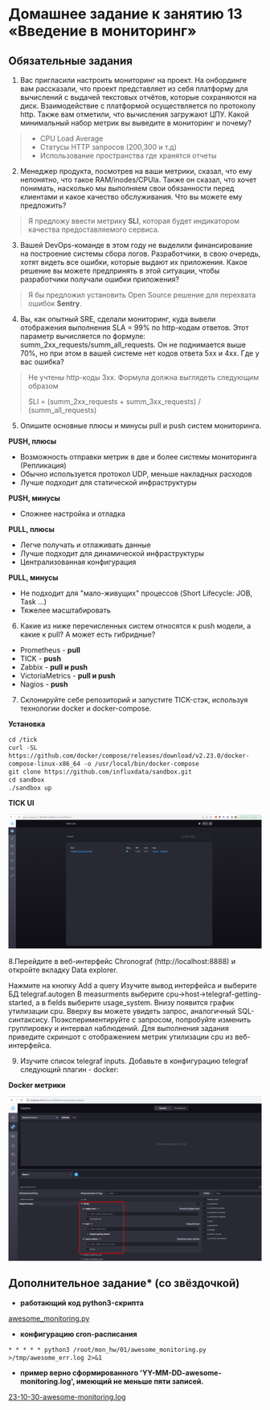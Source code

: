 # Домашнее задание к занятию 13 «Введение в мониторинг»


## Обязательные задания

1. Вас пригласили настроить мониторинг на проект. На онбординге вам рассказали, что проект представляет из себя платформу для вычислений с выдачей текстовых отчётов, которые сохраняются на диск. Взаимодействие с платформой осуществляется по протоколу http. Также вам отметили, что вычисления загружают ЦПУ. Какой минимальный набор метрик вы выведите в мониторинг и почему?

> * CPU Load Average
> * Статусы HTTP запросов (200,300 и т.д)
> * Использование пространства где хранятся отчеты

2. Менеджер продукта, посмотрев на ваши метрики, сказал, что ему непонятно, что такое RAM/inodes/CPUla. Также он сказал, что хочет понимать, насколько мы выполняем свои обязанности перед клиентами и какое качество обслуживания. Что вы можете ему предложить?

> Я предложу ввести метрику **SLI**, которая будет индикатором качества предоставляемого сервиса.

3. Вашей DevOps-команде в этом году не выделили финансирование на построение системы сбора логов. Разработчики, в свою очередь, хотят видеть все ошибки, которые выдают их приложения. Какое решение вы можете предпринять в этой ситуации, чтобы разработчики получали ошибки приложения?

> Я бы предложил установить Open Source решение для перехвата ошибок **Sentry**.

4. Вы, как опытный SRE, сделали мониторинг, куда вывели отображения выполнения SLA = 99% по http-кодам ответов. Этот параметр вычисляется по формуле: summ_2xx_requests/summ_all_requests. Он не поднимается выше 70%, но при этом в вашей системе нет кодов ответа 5xx и 4xx. Где у вас ошибка?

> Не учтены http-коды 3xx. Формула должна выглядеть следующим образом
>
> SLI = (summ_2xx_requests + summ_3xx_requests) / (summ_all_requests)

5. Опишите основные плюсы и минусы pull и push систем мониторинга.

**PUSH, плюсы**

* Возможность отправки метрик в две и более системы мониторинга (Репликация)
* Обычно используется протокол UDP, меньше накладных расходов
* Лучше подходит для статической инфраструктуры

**PUSH, минусы**

* Сложнее настройка и отладка

**PULL, плюсы**

* Легче получать и отлаживать данные
* Лучше подходит для динамической инфраструктуры
* Централизованная конфигурация

**PULL, минусы**

* Не подходит для "мало-живущих" процессов (Short Lifecycle: JOB, Task ...)
* Тяжелее масштабировать

6. Какие из ниже перечисленных систем относятся к push модели, а какие к pull? А может есть гибридные?

* Prometheus - **pull**
* TICK - **push**
* Zabbix - **pull и push**
* VictoriaMetrics - **pull и push**
* Nagios - **push**


7. Склонируйте себе репозиторий и запустите TICK-стэк, используя технологии docker и docker-compose.

**Установка**

```
cd /tick
curl -SL https://github.com/docker/compose/releases/download/v2.23.0/docker-compose-linux-x86_64 -o /usr/local/bin/docker-compose
git clone https://github.com/influxdata/sandbox.git
cd sandbox
./sandbox up
```

**TICK UI**

![mon01-task7-1](./home_work/mon_01/screenshots/Screenshot_7.png)


8.Перейдите в веб-интерфейс Chronograf (http://localhost:8888) и откройте вкладку Data explorer.

Нажмите на кнопку Add a query
Изучите вывод интерфейса и выберите БД telegraf.autogen
В measurments выберите cpu->host->telegraf-getting-started, а в fields выберите usage_system. Внизу появится график утилизации cpu.
Вверху вы можете увидеть запрос, аналогичный SQL-синтаксису. Поэкспериментируйте с запросом, попробуйте изменить группировку и интервал наблюдений.
Для выполнения задания приведите скриншот с отображением метрик утилизации cpu из веб-интерфейса.


9. Изучите список telegraf inputs. Добавьте в конфигурацию telegraf следующий плагин - docker:


**Docker метрики**

![mon01-task9-1](./home_work/mon_01/screenshots/Screenshot_9.png)


## Дополнительное задание* (со звёздочкой)

* **работающий код python3-скрипта**

[awesome_monitoring.py](./home_work/mon_01/awesome_monitoring.py)

* **конфигурацию cron-расписания**

```
* * * * * python3 /root/mon_hw/01/awesome_monitoring.py >/tmp/awesome_err.log 2>&1
```

* **пример верно сформированного 'YY-MM-DD-awesome-monitoring.log', имеющий не меньше пяти записей.**

[23-10-30-awesome-monitoring.log](./home_work/mon_01/23-10-30-awesome-monitoring.log)

